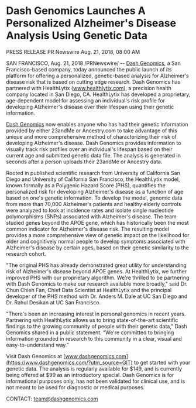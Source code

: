 # Dash Genomics Launches A Personalized Alzheimer's Disease Analysis Using Genetic Data
PRESS RELEASE PR Newswire Aug. 21, 2018, 08:00 AM

SAN FRANCISCO, Aug. 21, 2018 /PRNewswire/ -- [Dash Genomics](https://www.dashgenomics.com/?utm_source=GIT), a San Francisco-based company, today announced the public launch of its platform for offering a personalized, genetic-based analysis for Alzheimer's disease risk that is based on cutting edge research. Dash Genomics has partnered with HealthLytix (www.healthlytix.com), a precision health company located in San Diego, CA. HealthLytix has developed a proprietary, age-dependent model for assessing an individual's risk profile for developing Alzheimer's disease over their lifespan using their genetic information.

[Dash Genomics](https://www.dashgenomics.com/?utm_source=GIT) now enables anyone who has had their genetic information provided by either 23andMe or Ancestry.com to take advantage of this unique and more comprehensive method of characterizing their risk of developing Alzheimer's disease. Dash Genomics provides information to visually track risk profiles over an individual's lifespan based on their current age and submitted genetic data file. The analysis is generated in seconds after a person uploads their 23andMe or Ancestry data.

Rooted in published scientific research from University of California San Diego and University of California San Francisco, the HealthLytix model, known formally as a Polygenic Hazard Score (PHS), quantifies the personalized risk for developing Alzheimer's disease as a function of age based on one's genetic information. To develop the model, genomic data from more than 70,000 Alzheimer's patients and healthy elderly controls were analyzed to look at incidence rates and isolate single nucleotide polymorphisms (SNPs) associated with Alzheimer's disease. The team studied genes beyond the APOE gene, which has historically been the most common indicator for Alzheimer's disease risk. The resulting model provides a more comprehensive view of genetic impact on the likelihood for older and cognitively normal people to develop symptoms associated with Alzheimer's disease by certain ages, based on their genetic similarity to the research cohort.

"The original PHS has already demonstrated great utility for understanding risk of Alzheimer's disease beyond APOE genes. At HealthLytix, we further improved PHS with our proprietary algorithm. We're thrilled to be partnering with Dash Genomics to make our research available more broadly," said Dr. Chun Chieh Fan, Chief Data Scientist at HealthLytix and the principal developer of the PHS method with Dr. Anders M. Dale at UC San Diego and Dr. Rahul Desikan at UC San Francisco.

"There's been an increasing interest in personal genomics in recent years. Partnering with HealthLytix allows us to bring state-of-the-art scientific findings to the growing community of people with their genetic data," Dash Genomics shared in a public statement. "We're committed to bringing information grounded in research to this community in a clear, visual and easy-to-understand way."

Visit Dash Genomics at [www.dashgenomics.com](https://www.dashgenomics.com/?utm_source=GIT) to get started with your genetic data. The analysis is regularly available for $149, and is currently being offered at $99 as an introductory special. Dash Genomics is for informational purposes only, has not been validated for clinical use, and is not meant to be used for diagnostic or medical purposes.

CONTACT: [team@dashgenomics.com](mailto:team@dashgenomics.com)
